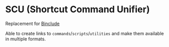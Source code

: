 # SCU (Shortcut Command Unifier)

Replacement for [Binclude](https://github.com/albertoaer/binclude)

Able to create links to `commands`/`scripts`/`utilities` and make them available in multiple formats.